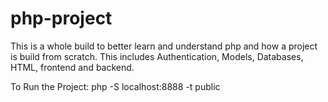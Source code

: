 # php-project
This is a whole build to better learn and understand php and how a project is build from scratch. This includes Authentication, Models, Databases, HTML, frontend and backend.

To Run the Project:
php -S localhost:8888 -t public

